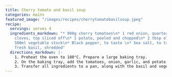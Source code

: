 ```yaml
---
title: Cherry tomato and basil soup
categories: mains
featured_image: "/images/recipes/cherrytomatobasilsoup.jpeg"
recipe:
  servings: serves 4
  ingredients_markdown: "* 900g cherry tomatoes\n* 1 red onion, quartered\n* 2 garlic
    cloves, top sliced off\n* 1 potato, peeled and chopped\n* 2 tbsp olive oil\n*
    500ml vegetable stock\n* Black pepper, to taste \n* Sea salt, to taste\n* Handful
    fresh basil, shredded"
  directions_markdown: |-
    1. Preheat the oven to 180°C. Prepare a large baking tray.
    2. On the baking tray, add the tomatoes, onion, garlic, and potato. Coat with the olive oil and roast for 25 minutes, until the cherry tomatoes have burst.
    3. Transfer all ingredients to a pan, along with the basil and vegetable stock. Blend with a hand blender until completely smooth. Simmer on a medium heat and adjust seasonings as needed (if too acidic, balance with more salt). Top with a swirl of pesto, cream and black pepper.
---
```

